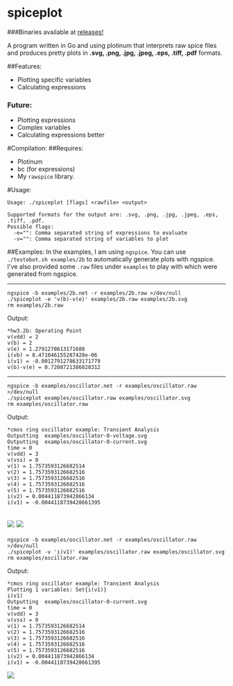 spiceplot
=========

###Binaries available at [releases!](https://github.com/norcalli/spiceplot/releases)

A program written in Go and using plotinum that interprets raw spice files and produces pretty plots in __.svg, .png, .jpg, .jpeg, .eps, .tiff, .pdf__ formats.

##Features:
- Plotting specific variables
- Calculating expressions

### Future:
- Plotting expressions
- Complex variables
- Calculating expressions better

#Compilation:
##Requires:
- Plotinum
- bc (for expressions)
- My `rawspice` library.

#Usage:

```
Usage: ./spiceplot [flags] <rawfile> <output>

Supported formats for the output are: .svg, .png, .jpg, .jpeg, .eps, .tiff, .pdf.
Possible flags:
  -e="": Comma separated string of expressions to evaluate
  -v="": Comma separated string of variables to plot
```

##Examples:
In the examples, I am using `ngspice`. You can use `./testobot.sh examples/2b` to automatically generate plots with ngspice. I've also provided some `.raw` files under `examples` to play with which were generated from ngspice.

---

```
ngspice -b examples/2b.net -r examples/2b.raw >/dev/null
./spiceplot -e 'v(b)-v(e)' examples/2b.raw examples/2b.svg
rm examples/2b.raw
```

Output:
```
*hw3.2b: Operating Point
v(vdd) = 2
v(b) = 2
v(e) = 1.2791278613171688
i(vb) = 8.471046155287428e-06
i(v1) = -0.0012791278633171779
v(b)-v(e) = 0.7208721386828312
```

---
```
ngspice -b examples/oscillator.net -r examples/oscillator.raw >/dev/null
./spiceplot examples/oscillator.raw examples/oscillator.svg
rm examples/oscillator.raw
```

Output:
```
*cmos ring oscillator example: Transient Analysis
Outputting  examples/oscillator-0-voltage.svg
Outputting  examples/oscillator-0-current.svg
time = 0
v(vdd) = 3
v(vss) = 0
v(1) = 1.7573593126682514
v(2) = 1.7573593126682516
v(3) = 1.7573593126682516
v(4) = 1.7573593126682516
v(5) = 1.7573593126682516
i(v2) = 0.004411873942866134
i(v1) = -0.0044118739428661395
```

![](http://norcalli.com/spiceplot/oscillator-all-voltage.svg)
![](http://norcalli.com/spiceplot/oscillator-all-current.svg)
---
```
ngspice -b examples/oscillator.net -r examples/oscillator.raw >/dev/null
./spiceplot -v 'i(v1)' examples/oscillator.raw examples/oscillator.svg
rm examples/oscillator.raw
```

Output:
```
*cmos ring oscillator example: Transient Analysis
Plotting 1 variables: Set{i(v1)}
i(v1)
Outputting  examples/oscillator-0-current.svg
time = 0
v(vdd) = 3
v(vss) = 0
v(1) = 1.7573593126682514
v(2) = 1.7573593126682516
v(3) = 1.7573593126682516
v(4) = 1.7573593126682516
v(5) = 1.7573593126682516
i(v2) = 0.004411873942866134
i(v1) = -0.0044118739428661395
```

![](http://norcalli.com/spiceplot/oscillator-variable.svg)
